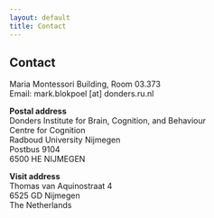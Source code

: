 ```yaml
---
layout: default
title: Contact
---
```


## Contact

Maria Montessori Building, Room 03.373<br/>
Email: mark.blokpoel [at] donders.ru.nl

**Postal address**<br/>
Donders Institute for Brain, Cognition, and Behaviour<br/>
Centre for Cognition<br/>
Radboud University Nijmegen<br/>
Postbus 9104<br/>
6500 HE NIJMEGEN

**Visit address**<br/>
Thomas van Aquinostraat 4<br/>
6525 GD Nijmegen<br/>
The Netherlands